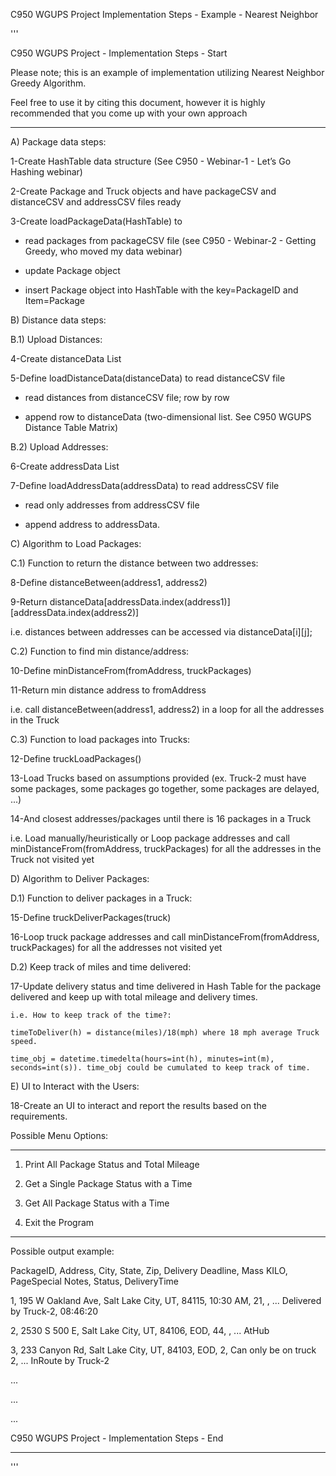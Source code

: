 
C950 WGUPS Project Implementation Steps - Example - Nearest Neighbor



'''

C950 WGUPS Project - Implementation Steps - Start

Please note; this is an example of implementation utilizing Nearest Neighbor Greedy Algorithm.

Feel free to use it by citing this document, however it is highly recommended that you come up with your own approach

---------------------------------------------------------------------------------------------

A) Package data steps:

1-Create HashTable data structure (See C950 - Webinar-1 - Let’s Go Hashing webinar)

2-Create Package and Truck objects and have packageCSV and distanceCSV and addressCSV files ready

3-Create loadPackageData(HashTable) to

- read packages from packageCSV file (see C950 - Webinar-2 - Getting Greedy, who moved my data  webinar)

- update Package object

- insert Package object into HashTable with the key=PackageID and Item=Package



B) Distance data steps:

B.1) Upload Distances:

4-Create distanceData List

5-Define loadDistanceData(distanceData) to read distanceCSV file 

- read distances from distanceCSV file; row by row

- append row to distanceData (two-dimensional list. See C950 WGUPS Distance Table Matrix)

B.2) Upload Addresses:

6-Create addressData List 

7-Define loadAddressData(addressData) to read addressCSV file

- read only addresses from addressCSV file

- append address to addressData. 

 

C) Algorithm to Load Packages:

C.1) Function to return the distance between two addresses:

8-Define distanceBetween(address1, address2)

9-Return distanceData[addressData.index(address1)][addressData.index(address2)]

   i.e. distances between addresses can be accessed via distanceData[i][j]; 

C.2) Function to find min distance/address:

10-Define minDistanceFrom(fromAddress, truckPackages)

11-Return min distance address to fromAddress 

   i.e. call distanceBetween(address1, address2) in a loop for all the addresses in the Truck

C.3) Function to load packages into Trucks:

12-Define truckLoadPackages()

13-Load Trucks based on assumptions provided (ex. Truck-2 must have some packages, some packages go together, some packages are delayed, ...)

14-And closest addresses/packages until there is 16 packages in a Truck

  i.e. Load manually/heuristically or Loop package addresses and call minDistanceFrom(fromAddress, truckPackages) for all the addresses in the Truck not visited yet

 

D) Algorithm to Deliver Packages:

D.1) Function to deliver packages in a Truck:

15-Define truckDeliverPackages(truck)

16-Loop truck package addresses and call minDistanceFrom(fromAddress, truckPackages) for all the addresses not visited yet

D.2) Keep track of miles and time delivered:

17-Update delivery status and time delivered in Hash Table for the package delivered and keep up with total mileage and delivery times. 

    i.e. How to keep track of the time?:

    timeToDeliver(h) = distance(miles)/18(mph) where 18 mph average Truck speed. 

    time_obj = datetime.timedelta(hours=int(h), minutes=int(m), seconds=int(s)). time_obj could be cumulated to keep track of time.

 

E) UI to Interact with the Users:

18-Create an UI to interact and report the results based on the requirements. 

 

Possible Menu Options:

***************************************

1. Print All Package Status and Total Mileage       

2. Get a Single Package Status with a Time

3. Get All Package Status with a Time 

4. Exit the Program               

***************************************

 

Possible output example:

PackageID, Address, City, State, Zip, Delivery Deadline, Mass KILO, PageSpecial Notes, Status, DeliveryTime

1, 195 W Oakland Ave, Salt Lake City, UT, 84115, 10:30 AM, 21, , ... Delivered by Truck-2, 08:46:20

2, 2530 S 500 E, Salt Lake City, UT, 84106, EOD, 44, , ... AtHub

3, 233 Canyon Rd, Salt Lake City, UT, 84103, EOD, 2, Can only be on truck 2, ... InRoute by Truck-2

...

...

...

 

C950 WGUPS Project - Implementation Steps - End

---------------------------------------------------------------------------------------------

'''

 

 
